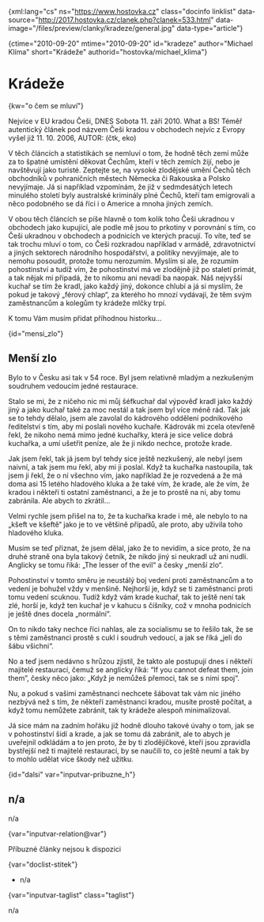 
{xml:lang="cs" ns="https://www.hostovka.cz" class="docinfo linklist" data-source="http://2017.hostovka.cz/clanek.php?clanek=533.html" data-image="/files/preview/clanky/kradeze/general.jpg" data-type="article"}

{ctime="2010-09-20" mtime="2010-09-20" id="kradeze" author="Michael Klíma" short="Krádeže" authorid="hostovka/michael_klima"}

# Krádeže 

{kw="o čem se mluví"}

Nejvíce v EU kradou Češi, DNES Sobota 11. září 2010. What a BS! Téměř autentický článek pod názvem Češi kradou v obchodech nejvíc z Evropy vyšel již 11. 10. 2006, AUTOR: (čtk, eko) 

V těch článcích a statistikách se nemluví o tom, že hodně těch zemí může za to špatné umístění děkovat Čechům, kteří v těch zemích žijí, nebo je navštěvují jako turisté. Zeptejte se, na vysoké zlodějské umění Čechů těch obchodníků v pohraničních městech Německa či Rakouska a Polsko nevyjímaje. Já si například vzpomínám, že již v sedmdesátých letech minulého století byly australské kriminály plné Čechů, kteří tam emigrovali a něco podobného se dá říci i o Americe a mnoha jiných zemích. 

V obou těch článcích se píše hlavně o tom kolik toho Češi ukradnou v obchodech jako kupující, ale podle mě jsou to prkotiny v porovnání s tím, co Češi ukradnou v obchodech a podnicích ve kterých pracují. To víte, teď se tak trochu mluví o tom, co Češi rozkradou například v armádě, zdravotnictví a jiných sektorech národního hospodářství, a politiky nevyjímaje, ale to nemohu posoudit, protože tomu nerozumím. Myslím si ale, že rozumím pohostinství a tudíž vím, že pohostinství má ve zlodějně již po staletí primát, a tak nějak mi připadá, že to nikomu ani nevadí ba naopak. Náš nejvyšší kuchař se tím že kradl, jako každý jiný, dokonce chlubí a já si myslím, že pokud je takový „férový chlap“, za kterého ho mnozí vydávají, že těm svým zaměstnancům a kolegům ty krádeže mlčky trpí. 

K tomu Vám musím přidat příhodnou historku… 

{id="mensi_zlo"}

## Menší zlo 

Bylo to v Česku asi tak v 54 roce. Byl jsem relativně mladým a nezkušeným soudruhem vedoucím jedné restaurace. 

Stalo se mi, že z ničeho nic mi můj šéfkuchař dal výpověď kradl jako každý jiný a jako kuchař také za moc nestál a tak jsem byl více méně rád. Tak jak se to tehdy dělalo, jsem ale zavolal do kádrového oddělení podnikového ředitelství s tím, aby mi poslali nového kuchaře. Kádrovák mi zcela otevřeně řekl, že nikoho nemá mimo jedné kuchařky, která je sice velice dobrá kuchařka, a umí ušetřit peníze, ale že ji nikdo nechce, protože krade. 

Jak jsem řekl, tak já jsem byl tehdy sice ještě nezkušený, ale nebyl jsem naivní, a tak jsem mu řekl, aby mi ji poslal. Když ta kuchařka nastoupila, tak jsem ji řekl, že o ní všechno vím, jako například že je rozvedená a že má doma asi 15 letého hladového kluka a že také vím, že krade, ale že vím, že kradou i někteří ti ostatní zaměstnanci, a že je to prostě na ni, aby tomu zabránila. Ale abych to zkrátil… 

Velmi rychle jsem přišel na to, že ta kuchařka krade i mě, ale nebylo to na „kšeft ve kšeftě“ jako je to ve většině případů, ale proto, aby uživila toho hladového kluka. 

Musím se teď přiznat, že jsem dělal, jako že to nevidím, a sice proto, že na druhé straně ona byla takový četník, že nikdo jiný si neukradl už ani nudli. Anglicky se tomu říká: „The lesser of the evil“ a česky „menší zlo“. 

Pohostinství v tomto směru je neustálý boj vedení proti zaměstnancům a to vedení je bohužel vždy v menšině. Nejhorší je, když se ti zaměstnanci proti tomu vedení scuknou. Tudíž když vám krade kuchař, tak to ještě není tak zlé, horší je, když ten kuchař je v kahucu s číšníky, což v mnoha podnicích je ještě dnes docela „normální“. 

On to nikdo taky nechce říci nahlas, ale za socialismu se to řešilo tak, že se s těmi zaměstnanci prostě s cukl i soudruh vedoucí, a jak se říká „jeli do šábu všichni“. 

No a teď jsem nedávno s hrůzou zjistil, že takto ale postupují dnes i někteří majitelé restaurací, čemuž se anglicky říká: “If you cannot defeat them, join them”, česky něco jako: „Když je nemůžeš přemoci, tak se s nimi spoj“. 

Nu, a pokud s vašimi zaměstnanci nechcete šábovat tak vám nic jiného nezbývá než s tím, že někteří zaměstnanci kradou, musíte prostě počítat, a když tomu nemůžete zabránit, tak ty krádeže alespoň minimalizoval. 

Já sice mám na zadním hořáku již hodně dlouho takové úvahy o tom, jak se v pohostinství šidí a krade, a jak se tomu dá zabránit, ale to abych je uveřejnil odkládám a to jen proto, že by ti zlodějíčkové, kteří jsou zpravidla bystřejší než ti majitelé restaurací, by se naučili to, co ještě neumí a tak by to mohlo udělat více škody než užitku. 

{id="dalsi" var="inputvar-pribuzne_h"}

## n/a 

n/a 

{var="inputvar-relation@var"}

Příbuzné články nejsou k dispozici 

{var="doclist-stitek"}

  * n/a 

{var="inputvar-taglist" class="taglist"}

n/a

